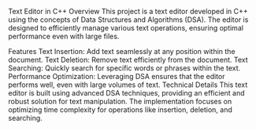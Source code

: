 Text Editor in C++
Overview
This project is a text editor developed in C++ using the concepts of Data Structures and Algorithms (DSA). The editor is designed to efficiently manage various text operations, ensuring optimal performance even with large files.

Features
Text Insertion: Add text seamlessly at any position within the document.
Text Deletion: Remove text efficiently from the document.
Text Searching: Quickly search for specific words or phrases within the text.
Performance Optimization: Leveraging DSA ensures that the editor performs well, even with large volumes of text.
Technical Details
This text editor is built using advanced DSA techniques, providing an efficient and robust solution for text manipulation. The implementation focuses on optimizing time complexity for operations like insertion, deletion, and searching.

